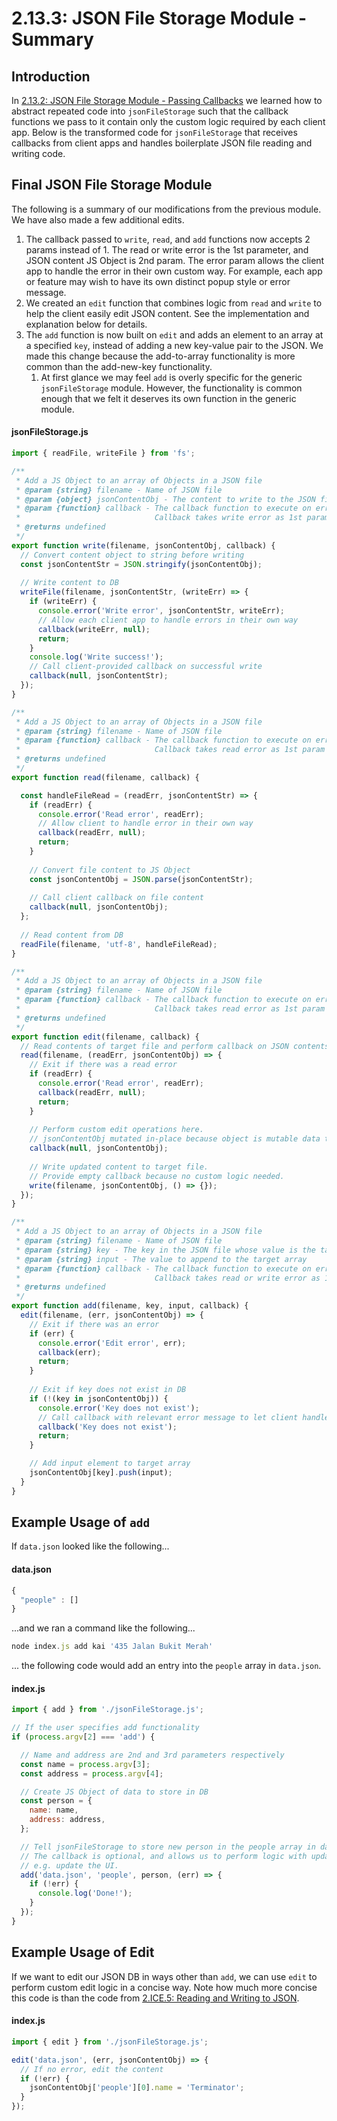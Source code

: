 # 2.13.3: JSON File Storage Module - Summary

## Introduction

In [2.13.2: JSON File Storage Module - Passing Callbacks](2.13.2-json-file-storage-module-passing-callbacks.md) we learned how to abstract repeated code into `jsonFileStorage` such that the callback functions we pass to it contain only the custom logic required by each client app. Below is the transformed code for `jsonFileStorage` that receives callbacks from client apps and handles boilerplate JSON file reading and writing code.

## Final JSON File Storage Module

The following is a summary of our modifications from the previous module. We have also made a few additional edits.

1. The callback passed to `write`, `read`, and `add` functions now accepts 2 params instead of 1. The read or write error is the 1st parameter, and JSON content JS Object is 2nd param. The error param allows the client app to handle the error in their own custom way. For example, each app or feature may wish to have its own distinct popup style or error message.
2. We created an `edit` function that combines logic from `read` and `write` to help the client easily edit JSON content. See the implementation and explanation below for details.
3. The `add` function is now built on `edit` and adds an element to an array at a specified `key`, instead of adding a new key-value pair to the JSON. We made this change because the add-to-array functionality is more common than the add-new-key functionality.
   1. At first glance we may feel `add` is overly specific for the generic `jsonFileStorage` module. However, the functionality is common enough that we felt it deserves its own function in the generic module.

#### jsonFileStorage.js

```javascript
import { readFile, writeFile } from 'fs';

/**
 * Add a JS Object to an array of Objects in a JSON file
 * @param {string} filename - Name of JSON file
 * @param {object} jsonContentObj - The content to write to the JSON file
 * @param {function} callback - The callback function to execute on error or success
 *                              Callback takes write error as 1st param and JS Object as 2nd param.
 * @returns undefined
 */
export function write(filename, jsonContentObj, callback) {
  // Convert content object to string before writing
  const jsonContentStr = JSON.stringify(jsonContentObj);
  
  // Write content to DB
  writeFile(filename, jsonContentStr, (writeErr) => {
    if (writeErr) {
      console.error('Write error', jsonContentStr, writeErr);
      // Allow each client app to handle errors in their own way
      callback(writeErr, null);
      return;
    }
    console.log('Write success!');
    // Call client-provided callback on successful write
    callback(null, jsonContentStr);
  });
}

/**
 * Add a JS Object to an array of Objects in a JSON file
 * @param {string} filename - Name of JSON file
 * @param {function} callback - The callback function to execute on error or success
 *                              Callback takes read error as 1st param and JS Object as 2nd param.
 * @returns undefined
 */
export function read(filename, callback) {

  const handleFileRead = (readErr, jsonContentStr) => {
    if (readErr) {
      console.error('Read error', readErr);
      // Allow client to handle error in their own way
      callback(readErr, null);
      return;
    }
    
    // Convert file content to JS Object
    const jsonContentObj = JSON.parse(jsonContentStr);
    
    // Call client callback on file content
    callback(null, jsonContentObj);
  };
  
  // Read content from DB
  readFile(filename, 'utf-8', handleFileRead);
}

/**
 * Add a JS Object to an array of Objects in a JSON file
 * @param {string} filename - Name of JSON file
 * @param {function} callback - The callback function to execute on error or success
 *                              Callback takes read error as 1st param and JS Object as 2nd param.
 * @returns undefined
 */
export function edit(filename, callback) {
  // Read contents of target file and perform callback on JSON contents
  read(filename, (readErr, jsonContentObj) => {
    // Exit if there was a read error
    if (readErr) {
      console.error('Read error', readErr);
      callback(readErr, null);
      return;
    }
  
    // Perform custom edit operations here.
    // jsonContentObj mutated in-place because object is mutable data type.
    callback(null, jsonContentObj);
  
    // Write updated content to target file.
    // Provide empty callback because no custom logic needed.
    write(filename, jsonContentObj, () => {});
  });
} 

/**
 * Add a JS Object to an array of Objects in a JSON file
 * @param {string} filename - Name of JSON file
 * @param {string} key - The key in the JSON file whose value is the target array
 * @param {string} input - The value to append to the target array
 * @param {function} callback - The callback function to execute on error or success
 *                              Callback takes read or write error as 1st param
 * @returns undefined
 */
export function add(filename, key, input, callback) {
  edit(filename, (err, jsonContentObj) => {
    // Exit if there was an error
    if (err) {
      console.error('Edit error', err);
      callback(err);
      return;
    }
  
    // Exit if key does not exist in DB
    if (!(key in jsonContentObj)) {
      console.error('Key does not exist');
      // Call callback with relevant error message to let client handle
      callback('Key does not exist');
      return;
    }

    // Add input element to target array
    jsonContentObj[key].push(input);
  }
}
```

## Example Usage of `add`

If `data.json` looked like the following...

#### data.json

```javascript
{
  "people" : []
}
```

...and we ran a command like the following...

```javascript
node index.js add kai '435 Jalan Bukit Merah'
```

... the following code would add an entry into the `people` array in `data.json`.

#### index.js

```javascript
import { add } from './jsonFileStorage.js';

// If the user specifies add functionality 
if (process.argv[2] === 'add') {

  // Name and address are 2nd and 3rd parameters respectively
  const name = process.argv[3];
  const address = process.argv[4];

  // Create JS Object of data to store in DB
  const person = {
    name: name,
    address: address,
  };

  // Tell jsonFileStorage to store new person in the people array in data.json.
  // The callback is optional, and allows us to perform logic with updated data,
  // e.g. update the UI.
  add('data.json', 'people', person, (err) => {
    if (!err) {
      console.log('Done!');
    }  
  });
}
```

## Example Usage of Edit

If we want to edit our JSON DB in ways other than `add`, we can use `edit` to perform custom edit logic in a concise way. Note how much more concise this code is than the code from [2.ICE.5: Reading and Writing to JSON](../2.ice-in-class-exercises/2.ice.5-json-cards.md#limitations-with-current-jsonfilestorage-module).

#### index.js

```javascript
import { edit } from './jsonFileStorage.js';

edit('data.json', (err, jsonContentObj) => {
  // If no error, edit the content
  if (!err) {
    jsonContentObj['people'][0].name = 'Terminator'; 
  }
});
```


